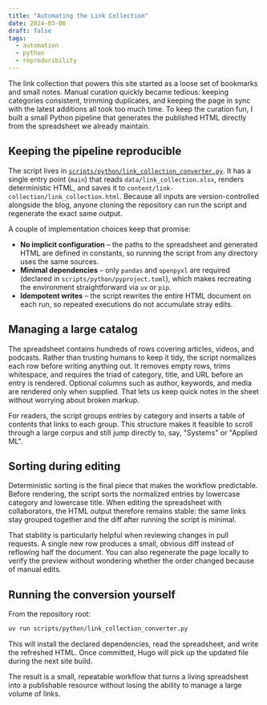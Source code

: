 ```yaml
---
title: "Automating the Link Collection"
date: 2024-03-06
draft: false
tags:
  - automation
  - python
  - reproducibility
---
```


The link collection that powers this site started as a loose set of bookmarks and small notes. Manual curation quickly became tedious:
keeping categories consistent, trimming duplicates, and keeping the page in sync with the latest additions all took too much time.
To keep the curation fun, I built a small Python pipeline that generates the published HTML directly from the spreadsheet we already maintain.

## Keeping the pipeline reproducible

The script lives in [`scripts/python/link_collection_converter.py`](https://github.com/run-car-mountain/run-car-mountain.github.io/blob/main/scripts/python/link_collection_converter.py).
It has a single entry point (`main`) that reads `data/link_collection.xlsx`, renders deterministic HTML, and saves it to `content/link-collection/link_collection.html`.
Because all inputs are version-controlled alongside the blog, anyone cloning the repository can run the script and regenerate the exact same output.

A couple of implementation choices keep that promise:

- **No implicit configuration** – the paths to the spreadsheet and generated HTML are defined in constants, so running the script from any directory uses the same sources.
- **Minimal dependencies** – only `pandas` and `openpyxl` are required (declared in `scripts/python/pyproject.toml`), which makes recreating the environment straightforward via `uv` or `pip`.
- **Idempotent writes** – the script rewrites the entire HTML document on each run, so repeated executions do not accumulate stray edits.

## Managing a large catalog

The spreadsheet contains hundreds of rows covering articles, videos, and podcasts. Rather than trusting humans to keep it tidy, the script normalizes each row before writing anything out.
It removes empty rows, trims whitespace, and requires the triad of category, title, and URL before an entry is rendered.
Optional columns such as author, keywords, and media are rendered only when supplied.
That lets us keep quick notes in the sheet without worrying about broken markup.

For readers, the script groups entries by category and inserts a table of contents that links to each group.
This structure makes it feasible to scroll through a large corpus and still jump directly to, say, "Systems" or "Applied ML".

## Sorting during editing

Deterministic sorting is the final piece that makes the workflow predictable.
Before rendering, the script sorts the normalized entries by lowercase category and lowercase title.
When editing the spreadsheet with collaborators, the HTML output therefore remains stable: the same links stay grouped together and the diff after running the script is minimal.

That stability is particularly helpful when reviewing changes in pull requests.
A single new row produces a small, obvious diff instead of reflowing half the document.
You can also regenerate the page locally to verify the preview without wondering whether the order changed because of manual edits.

## Running the conversion yourself

From the repository root:

```bash
uv run scripts/python/link_collection_converter.py
```

This will install the declared dependencies, read the spreadsheet, and write the refreshed HTML.
Once committed, Hugo will pick up the updated file during the next site build.

The result is a small, repeatable workflow that turns a living spreadsheet into a publishable resource without losing the ability to manage a large volume of links.
